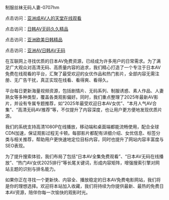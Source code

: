 制服丝袜无码人妻-0707hm


点击访问：<a href="https://bsdf-5f5.pages.dev/">亚洲成AV人的天堂在线观看</a>

点击访问：<a href="https://cfad.pages.dev/">日韩AV无码久久精品</a>

点击访问：<a href="https://gfd-5xg.pages.dev/">亚洲欧美日韩精品</a>

点击访问：<a href="https://fdhf-454.pages.dev/">亚洲AV日韩AV无码</a>


在互联网上寻找优质的日本AV免费资源，已经成为许多用户的日常需求。为了满足广大观众对高清无码、高质量内容的追求，我们精心打造了一个专注于日本AV免费在线观看的平台，汇聚了最受欢迎的女优作品和热门影片，全部内容无需注册、无广告干扰，真正实现在线看、看得爽、看得久。

平台每日更新海量视频资源，包括剧情片、无码系列、制服诱惑、素人作品、人妻熟女等多种类型，覆盖各类观影偏好。同时，我们重点整理了2025年最新AV影片，并设有专属专题推荐，如“2025年最受欢迎日本AV女优”、“本月人气AV合集”、“高清无码AV推荐”等，不仅提升了内容深度，也让用户更方便地发现优质片源。

我们的系统支持高清1080P在线播放，移动端和桌面端都能流畅使用，配合全球CDN加速，保证观影过程无卡顿。每部影片都配有详细介绍、女优信息、标签分类与相关推荐，帮助用户更快速地定位目标内容，同时也提升了网站内容丰富度与SEO表现。

为了提升搜索体验，我们布局了包括“日本AV全集免费观看”、“日本AV无码在线播放”、“热门AV女优2025排行”等长尾关键词，形成内容矩阵，增强搜索引擎对网站主题的识别与排名能力。

如果你正在寻找一个更新快、内容全、播放稳定的日本AV免费电影网站，我们将是你的理想选择。欢迎将本站加入收藏，我们将持续为你提供最新、最热的免费日本AV资源，陪伴你每一次愉快的观影时光。



<span style="display:none;">[Canonical link](https://github.com/uu54351/38540 ）</span>
